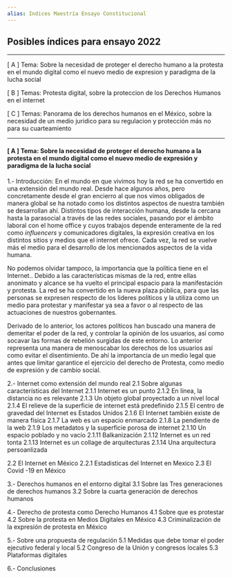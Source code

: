 ```yaml
---
alias: Indices Maestría Ensayo Constitucional
---
```


## Posibles índices para ensayo 2022
---


[ A ]
Tema: Sobre la necesidad de proteger el derecho humano a la protesta en el mundo digital
como el nuevo medio de expresion y paradigma de la lucha social

[ B ]
Temas: Protesta digital, sobre la proteccion de los Derechos Humanos en el internet

[ C  ]
Temas: Panorama de los derechos humanos en el México, sobre la necesidad de un medio 
juridico para su regulacion y protección más no para su cuarteamiento

---

#### [ A ] Tema: Sobre la necesidad de proteger el derecho humano a la protesta en el mundo digital como el nuevo medio de expresión y paradigma de la lucha social

1.- Introducción:
En el mundo en que vivimos hoy la red se ha convertido en una extensión del mundo	real. Desde hace algunos años, pero concretamente desde el gran encierro al que nos vimos obligados de manera global se ha notado como los distintos aspectos de nuestra 	también se desarrollan ahí. Distintos tipos de interacción humana, desde la cercana hasta la parasocial a través de las redes sociales, pasando por el ámbito laboral con el home office y cuyos trabajos depende enteramente de la red como _influencers_ y comunicadores digitales, la expresión creativa en los distintos sitios y medios que el internet ofrece. Cada vez, la red se vuelve más el medio para el desarrollo de los mencionados aspectos de la vida humana.

No podemos olvidar tampoco, la importancia que la política tiene en el Internet.. Debido a las características mismas de la red, entre ellas anonimato y alcance 	se ha vuelto el principal espacio para la manifestación y protesta. La red se ha convertido en la nueva plaza pública, para que las personas se expresen respecto de los lideres políticos y la utiliza como un medio para protestar y manifestar ya sea a favor o al respecto de las actuaciones de nuestros gobernantes. 

Derivado de lo anterior, los actores políticos han buscado una manera de demeritar el poder de la red, y controlar la opinión de los usuarios, así como socavar las formas de rebelión surgidas de este entorno. Lo anterior representa una manera de 	menoscabar los derechos de los usuarios así como evitar el disentimiento. De ahí la importancia de un medio legal que antes que limitar garantice el ejercicio del derecho de Protesta, como medio de expresión y de cambio social.

2.- Internet como extensión del mundo real 
	2.1 Sobre algunas características del Internet
		2.1.1 Internet es un punto
		2.1.2 En línea, la distancia no es relevante
		2.1.3 Un objeto global proyectado a un nivel local
		2.1.4 El relieve de la superficie de internet está predefinido
		2.1.5 El centro de gravedad del Internet es Estados Unidos
		2.1.6 El Internet también existe de manera física
		2.1.7 La web es un espacio enmarcado
		2.1.8 La pendiente de la web
		2.1.9 Los metadatos y la superficie porosa de internet
		2.1.10 Un espacio poblado y no vacío
		2.1.11 Balkanización
		2.1.12 Internet es un red tonta
		2.1.13 Internet es un collage de arquitecturas
		2.1.14 Una arquitectura persoanlizada
				
2.2 El Internet en México
	2.2.1 Estadisticas del Internet en Mexico
2.3 El Covid -19 en México


3.- Derechos humanos en el entorno digital
3.1 Sobre las Tres generaciones de derechos humanos
3.2 Sobre la cuarta generación de derechos humanos

4.- Derecho de protesta como Derecho Humanos
4.1 Sobre que es protestar
4.2 Sobre la protesta en Medios Digitales en México
4.3 Criminalización de la expresión de protesta en México

5.- Sobre una propuesta de regulación
5.1 Medidas que debe tomar el poder ejecutivo federal y local
5.2 Congreso de la Unión y congresos locales
5.3 Plataformas digitales

6.- Conclusiones